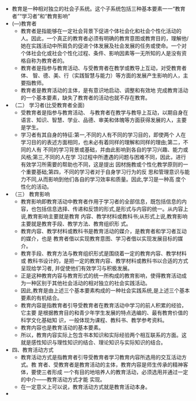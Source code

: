 - 教育是一种相对独立的社会子系统。这个子系统包括三种基本要素一一“教育者”“学习者”和“教育影响”
- (―)教育者
	- 教育者是指能够在一定社会背景下促进个体社会化和社会个性化活动的人。因此，一个真正的教育者必须有明确的教育意图或教育目的，理解他/她在实践活动中所肩负的促进个体发展及社会发展的任务或使命。一个对个体社会化或社会个性化过程、条件、影响因素等一无所知的人是没有资格自称为教育者的。
	- 教育者是指参与教育活动、与受教育者在教学或教导上互动，对受教育者体、 智、德、美、行（实践智慧与能力）等方面的发展产生影响的人，主要指教师。
	- 教育者是教育活动的主体，是有意识地启动、调整和有效地
	  完成教育活动的一个基本要素，缺失了教育者的活动也就不存在教育。
- （二） 学习者(比受教育者全面)
	- 受教育者是指参与教育活动、 与教育者在教学与教导上互动，以期自身在语言、知识、智慧、学业、品德、审美和体魄等方面获得发展的人，主要是学生。
	- 学习者有其自身的特征:第一,不同的人有不同的学习目的，即使两个
	  人在学习目的的表述方面相同，也未必有着同样的理解和同样的理由;第二，不同的人有
	  不同的学习背景或基础，并由此影响到各自的学习兴趣、能力或风格;第三,不同的人在学
	  习过程中所遭遇的问题与困难不同，因此，进行有效学习所需要的帮助也不同，这是提出
	  因材施教或个性化教学原则的一个重要基础;第四，不同的学习者对于自身学习行为的反
	  思和管理意识与能力不同,从而影响到他们各自的学习效率和质量。因此,学习是一种高
	  度个性化的活动。
- （三） 教育影响
	- 教育影响即教育活动中教育者作用于学习者的全部信息，既包括信息的内容，也包括信息选择、传递和反馈的形式,是形式与内容的统一。从内容上说,教育影响主要就是教育
	  内容、教学材料或教科书;从形式上说,教育影响主要就是教育手段、教学方法、教育组织形
	  式。
	- 教育内容、教学材料或教科书是教育活动的媒介，是教育者和学习者互动的媒介，也是
	  教育者借以实现教育意图、学习者借以实现发展目标的媒介。
	- 教育手段、教育方法与教育组织形式是围绕着一定的教育内容、教学材料或
	  教科书设计的，是把一定的教育内容、教学材料或教科书以合适的方式呈现给学习者,
	  并促使他们有效学习与积极发展。
	- 正是这种教育内容与教育形式的统一所构成的教育影响，使得教育活动成为一种区别于其他社会活动的相对独立的社会实践活动。
	- 因此,教育是由上述三个基本要素构成的一种社会实践系统,是上述三个基本要素的有机结合。
	- 教育内容是指教育者引导受教育者在教育活动中学习的前人积累的经验，它主要
	  是根据教育目的和青少年学生发展的特点选编的、最有教育价值的科学文化基础知
	  识，一般体现为课程、教科书、教学参考资料。
	- 教育内容也是教育活动的基本要素。
	- 所以，教育内容实际上包含书本知识和实际经验两个相互联系的方面。这就是感性知识与理性知识的结合、理论知识与实际知识的结合。
- 四、教育活动方式
	- 教育活动方式是指教育者引导受教育者学习教育内容所选用的交互活动方式。教
	  育者、受教育者是教育活动的主体，教育内容是师生传承的精神客体，要使三者形成
	  一个有目的地培养人的教育活动，必须选用并通过一定的中介——教育活动方式才能
	  实现。
	- 在一定意义上可以说，教育活动方式就是教育活动本身。
-